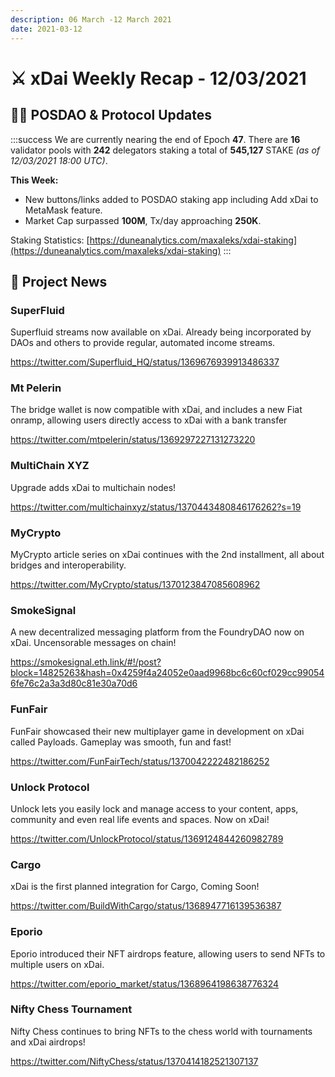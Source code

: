 ```yaml
---
description: 06 March -12 March 2021
date: 2021-03-12
---
```


# ⚔️ xDai Weekly Recap - 12/03/2021

## 👷‍♂️ POSDAO & Protocol Updates

:::success
We are currently nearing the end of Epoch **47**. There are **16** validator pools with **242** delegators staking a total of **545,127** STAKE _(as of 12/03/2021 18:00 UTC)_.

**This Week:**

* New buttons/links added to POSDAO staking app including Add xDai to MetaMask feature.
* Market Cap surpassed **100M**, Tx/day approaching **250K**.

Staking Statistics: [https://duneanalytics.com/maxaleks/xdai-staking](https://duneanalytics.com/maxaleks/xdai-staking)
:::

## :butterfly: Project News

### SuperFluid

Superfluid streams now available on xDai. Already being incorporated by DAOs and others to provide regular, automated income streams.

https://twitter.com/Superfluid_HQ/status/1369676939913486337

### Mt Pelerin

The bridge wallet is now compatible with xDai, and includes a new Fiat onramp, allowing users directly access to xDai with a bank transfer

https://twitter.com/mtpelerin/status/1369297227131273220

### MultiChain XYZ

Upgrade adds xDai to multichain nodes!

https://twitter.com/multichainxyz/status/1370443480846176262?s=19

### MyCrypto

MyCrypto article series on xDai continues with the 2nd installment, all about bridges and interoperability.

https://twitter.com/MyCrypto/status/1370123847085608962

### SmokeSignal

A new decentralized messaging platform from the FoundryDAO now on xDai. Uncensorable messages on chain!

https://smokesignal.eth.link/#!/post?block=14825263&hash=0x4259f4a24052e0aad9968bc6c60cf029cc990546fe76c2a3a3d80c81e30a70d6

### FunFair

FunFair showcased their new multiplayer game in development on xDai called Payloads. Gameplay was smooth, fun and fast!

https://twitter.com/FunFairTech/status/1370042222482186252

### Unlock Protocol

Unlock lets you easily lock and manage access to your content, apps, community and even real life events and spaces. Now on xDai!

https://twitter.com/UnlockProtocol/status/1369124844260982789

### Cargo

xDai is the first planned integration for Cargo, Coming Soon!

https://twitter.com/BuildWithCargo/status/1368947716139536387

### Eporio

Eporio introduced their NFT airdrops feature, allowing users to send NFTs to multiple users on xDai.

https://twitter.com/eporio_market/status/1368964198638776324

### Nifty Chess Tournament

Nifty Chess continues to bring NFTs to the chess world with tournaments and xDai airdrops!

https://twitter.com/NiftyChess/status/1370414182521307137



